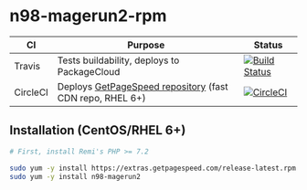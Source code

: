# n98-magerun2-rpm

|CI|Purpose|Status|
|---|---|---|
|Travis|Tests buildability, deploys to PackageCloud|[![Build Status](https://travis-ci.org/GetPageSpeed/n98-magerun2-rpm.svg?branch=master)](https://travis-ci.org/GetPageSpeed/n98-magerun2-rpm)|
| CircleCI | Deploys [GetPageSpeed repository](https://www.getpagespeed.com/redhat) (fast CDN repo, RHEL 6+) | [![CircleCI](https://circleci.com/gh/GetPageSpeed/n98-magerun2-rpm.svg?style=svg)](https://circleci.com/gh/GetPageSpeed/n98-magerun2-rpm) |

## Installation (CentOS/RHEL 6+)

```bash
# First, install Remi's PHP >= 7.2

sudo yum -y install https://extras.getpagespeed.com/release-latest.rpm
sudo yum -y install n98-magerun2
```

